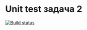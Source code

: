 # Unit test задача 2

[![Build status](https://ci.appveyor.com/api/projects/status/gcg0cvb1o6u44w44?svg=true)](https://ci.appveyor.com/project/chernikov-frontend/unit-test-2)